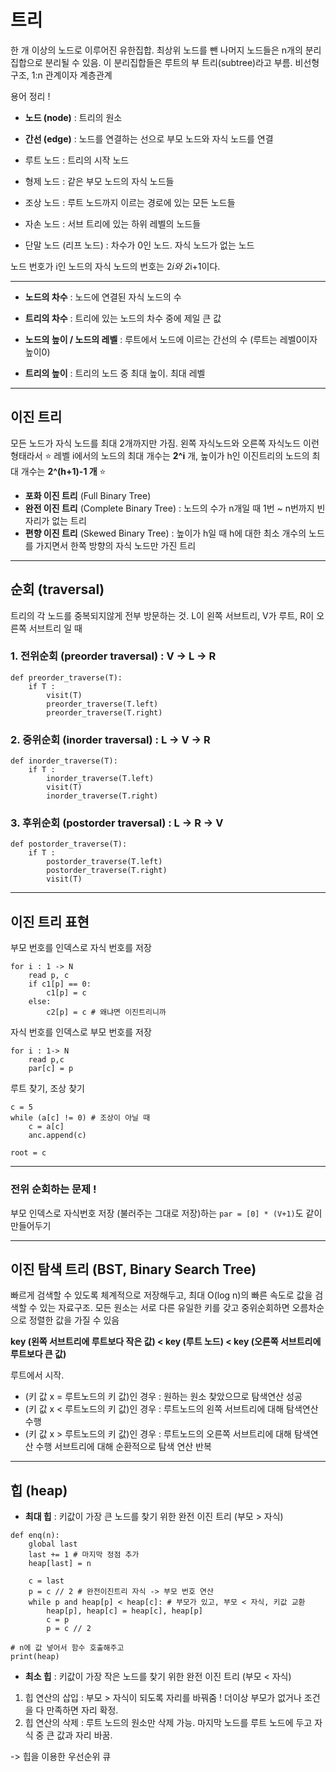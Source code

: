 # 트리
한 개 이상의 노드로 이루어진 유한집합. 최상위 노드를 뺀 나머지 노드들은 n개의 분리 집합으로 분리될 수 있음. 이 분리집합들은 루트의 부 트리(subtree)라고 부름. 비선형 구조, 1:n 관계이자 계층관계

용어 정리 !
- **노드 (node)** : 트리의 원소
- **간선 (edge)** : 노드를 연결하는 선으로 부모 노드와 자식 노드를 연결


- 루트 노드 : 트리의 시작 노드
- 형제 노드 : 같은 부모 노드의 자식 노드들
- 조상 노드 : 루트 노드까지 이르는 경로에 있는 모든 노드들
- 자손 노드 : 서브 트리에 있는 하위 레벨의 노드들
- 단말 노드 (리프 노드) : 차수가 0인 노드. 자식 노드가 없는 노드

노드 번호가 i인 노드의 자식 노드의 번호는 2*i와 2*i+1이다.

---
- **노드의 차수** : 노드에 연결된 자식 노드의 수
- **트리의 차수** : 트리에 있는 노드의 차수 중에 제일 큰 값

- **노드의 높이 / 노드의 레벨** : 루트에서 노드에 이르는 간선의 수 (루트는 레벨0이자 높이0)
- **트리의 높이** : 트리의 노드 중 최대 높이. 최대 레벨

---

## 이진 트리
모든 노드가 자식 노드를 최대 2개까지만 가짐. 왼쪽 자식노드와 오른쪽 자식노드 이런 형태라서 ⭐ 레벨 i에서의 노드의 최대 개수는 **2^i** 개, 높이가 h인 이진트리의 노드의 최대 개수는 **2^(h+1)-1 개** ⭐

- **포화 이진 트리** (Full Binary Tree)
- **완전 이진 트리** (Complete Binary Tree) : 노드의 수가 n개일 때 1번 ~ n번까지 빈 자리가 없는 트리
- **편향 이진 트리** (Skewed Binary Tree) : 높이가 h일 때 h에 대한 최소 개수의 노드를 가지면서 한쪽 방향의 자식 노드만 가진 트리

---

## 순회 (traversal)
트리의 각 노드를 중복되지않게 전부 방문하는 것. 
L이 왼쪽 서브트리, V가 루트, R이 오른쪽 서브트리 일 때
### 1. 전위순회 (preorder traversal) : V -> L -> R

    def preorder_traverse(T):
        if T :
            visit(T)
            preorder_traverse(T.left)
            preorder_traverse(T.right)


### 2. 중위순회 (inorder traversal) : L -> V -> R

    def inorder_traverse(T):
        if T :
            inorder_traverse(T.left)
            visit(T)
            inorder_traverse(T.right)

### 3. 후위순회 (postorder traversal) : L -> R -> V

    def postorder_traverse(T):
        if T :
            postorder_traverse(T.left)
            postorder_traverse(T.right)
            visit(T)

---
## 이진 트리 표현
부모 번호를 인덱스로 자식 번호를 저장

    for i : 1 -> N
        read p, c
        if c1[p] == 0:
            c1[p] = c
        else:
            c2[p] = c # 왜냐면 이진트리니까

자식 번호를 인덱스로 부모 번호를 저장

    for i : 1-> N
        read p,c
        par[c] = p

루트 찾기, 조상 찾기

    c = 5
    while (a[c] != 0) # 조상이 아닐 때
        c = a[c]
        anc.append(c)

    root = c

---

### 전위 순회하는 문제 !
부모 인덱스로 자식번호 저장 (불러주는 그대로 저장)하는 `par = [0] * (V+1)`도 같이 만들어두기

---

## 이진 탐색 트리 (BST, Binary Search Tree)
빠르게 검색할 수 있도록 체계적으로 저장해두고, 최대 O(log n)의 빠른 속도로 값을 검색할 수 있는 자료구조. 모든 원소는 서로 다른 유일한 키를 갖고 중위순회하면 오름차순으로 정렬한 값을 가질 수 있음

**key (왼쪽 서브트리에 루트보다 작은 값) < key (루트 노드) < key (오른쪽 서브트리에 루트보다 큰 값)**

루트에서 시작.

- (키 값 x = 루트노드의 키 값)인 경우 : 원하는 원소 찾았으므로 탐색연산 성공
- (키 값 x < 루트노드의 키 값)인 경우 : 루트노드의 왼쪽 서브트리에 대해 탐색연산 수행
- (키 값 x > 루트노드의 키 값)인 경우 : 루트노드의 오른쪽 서브트리에 대해 탐색연산 수행
서브트리에 대해 순환적으로 탐색 연산 반복

---

## 힙 (heap)
- **최대 힙** : 키값이 가장 큰 노드를 찾기 위한 완전 이진 트리 (부모 > 자식)
```
def enq(n):
    global last
    last += 1 # 마지막 정점 추가
    heap[last] = n

    c = last
    p = c // 2 # 완전이진트리 자식 -> 부모 번호 연산
    while p and heap[p] < heap[c]: # 부모가 있고, 부모 < 자식, 키값 교환
        heap[p], heap[c] = heap[c], heap[p]
        c = p
        p = c // 2

# n에 값 넣어서 함수 호출해주고
print(heap)
```

- **최소 힙** : 키값이 가장 작은 노드를 찾기 위한 완전 이진 트리 (부모 < 자식)

1. 힙 연산의 삽입 : 부모 > 자식이 되도록 자리를 바꿔줌 ! 더이상 부모가 없거나 조건을 다 만족하면 자리 확정.
2. 힙 연산의 삭제 : 루트 노드의 원소만 삭제 가능. 마지막 노드를 루트 노드에 두고 자식 중 큰 값과 자리 바꿈.

-> 힙을 이용한 우선순위 큐